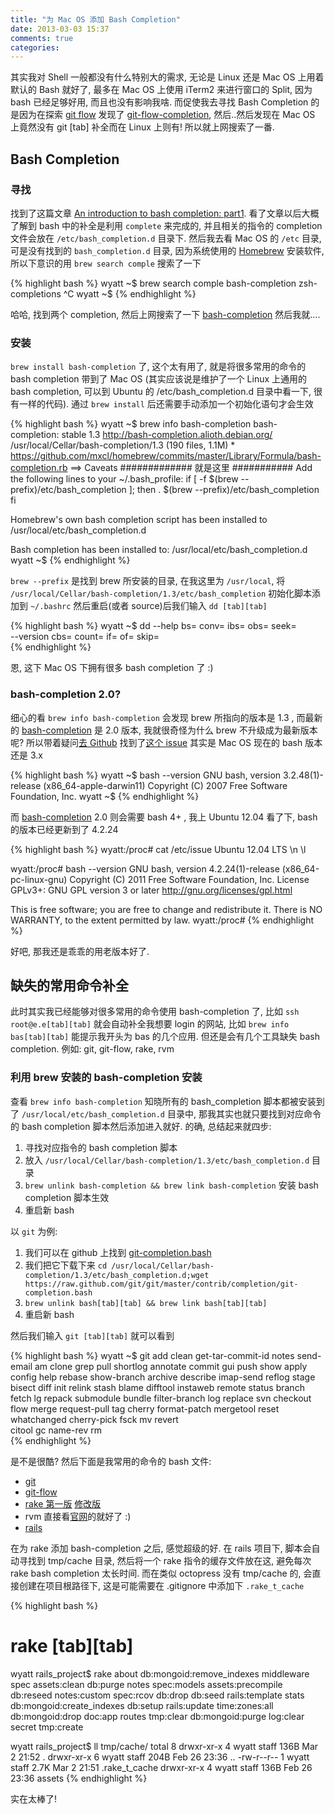 ```yaml
---
title: "为 Mac OS 添加 Bash Completion"
date: 2013-03-03 15:37
comments: true
categories: 
---
```

其实我对 Shell 一般都没有什么特别大的需求, 无论是 Linux 还是 Mac OS 上用着默认的 Bash 就好了, 最多在 Mac OS 上使用 iTerm2 来进行窗口的 Split, 因为 bash 已经足够好用, 而且也没有影响我啥. 而促使我去寻找 Bash Completion 的是因为在探索 [git flow](https://github.com/nvie/gitflow) 发现了 [git-flow-completion](https://github.com/bobthecow/git-flow-completion), 然后..然后发现在 Mac OS 上竟然没有 git [tab] 补全而在 Linux 上则有! 所以就上网搜索了一番.

## Bash Completion

### 寻找
找到了这篇文章 [An introduction to bash completion: part1](http://www.debian-administration.org/articles/316). 看了文章以后大概了解到 bash 中的补全是利用 `complete` 来完成的, 并且相关的指令的 completion 文件会放在 `/etc/bash_completion.d` 目录下. 然后我去看 Mac OS 的 `/etc` 目录, 可是没有找到的 `bash_completion.d` 目录, 因为系统使用的 [Homebrew](http://mxcl.github.com/homebrew/) 安装软件, 所以下意识的用 `brew search comple` 搜索了一下

{% highlight bash %}
wyatt ~$ brew search comple
bash-completion	  zsh-completions
^C
wyatt ~$ 
{% endhighlight %}

哈哈, 找到两个 completion, 然后上网搜索了一下 [bash-completion](bc) 然后我就….

### 安装
 `brew install bash-completion` 了, 这个太有用了, 就是将很多常用的命令的 bash completion 带到了 Mac OS (其实应该说是维护了一个 Linux 上通用的 bash completion, 可以到 Ubuntu 的 /etc/bash_completion.d 目录中看一下, 很有一样的代码). 通过 `brew install` 后还需要手动添加一个初始化语句才会生效

{% highlight bash %}
wyatt ~$ brew info bash-completion 
bash-completion: stable 1.3
http://bash-completion.alioth.debian.org/
/usr/local/Cellar/bash-completion/1.3 (190 files, 1.1M) *
https://github.com/mxcl/homebrew/commits/master/Library/Formula/bash-completion.rb
==> Caveats
############# 就是这里 ###########
Add the following lines to your ~/.bash_profile:
  if [ -f $(brew --prefix)/etc/bash_completion ]; then
    . $(brew --prefix)/etc/bash_completion
  fi

Homebrew's own bash completion script has been installed to
  /usr/local/etc/bash_completion.d

Bash completion has been installed to:
  /usr/local/etc/bash_completion.d
wyatt ~$ 
{% endhighlight %}

`brew --prefix` 是找到 brew 所安装的目录, 在我这里为 `/usr/local`, 将 `/usr/local/Cellar/bash-completion/1.3/etc/bash_completion` 初始化脚本添加到 `~/.bashrc` 然后重启(或者 source)后我们输入 `dd [tab][tab]`

{% highlight bash %}
wyatt ~$ dd 
--help     bs=        conv=      ibs=       obs=       seek=      
--version  cbs=       count=     if=        of=        skip=      
{% endhighlight %}

恩, 这下 Mac OS 下拥有很多 bash completion 了 :)

### bash-completion 2.0?
细心的看 `brew info bash-completion` 会发现 brew 所指向的版本是 1.3 , 而最新的 [bash-completion](bc) 是 2.0 版本, 我就很奇怪为什么 brew 不升级成为最新版本呢? 所以带着疑问[去 Github](https://github.com/mxcl/homebrew/issues/search?q=bash-completion) 找到了[这个 issue](https://github.com/mxcl/homebrew/issues/13212) 其实是 Mac OS 现在的 bash 版本还是 3.x

{% highlight bash %}
wyatt ~$ bash --version
GNU bash, version 3.2.48(1)-release (x86_64-apple-darwin11)
Copyright (C) 2007 Free Software Foundation, Inc.
wyatt ~$ 
{% endhighlight %}

而 [bash-completion](bc) 2.0 则会需要 bash 4+ , 我上 Ubuntu 12.04 看了下, bash 的版本已经更新到了 4.2.24

{% highlight bash %}
wyatt:/proc# cat /etc/issue
Ubuntu 12.04 LTS \n \l

wyatt:/proc# bash --version
GNU bash, version 4.2.24(1)-release (x86_64-pc-linux-gnu)
Copyright (C) 2011 Free Software Foundation, Inc.
License GPLv3+: GNU GPL version 3 or later <http://gnu.org/licenses/gpl.html>

This is free software; you are free to change and redistribute it.
There is NO WARRANTY, to the extent permitted by law.
wyatt:/proc# 
{% endhighlight %}

好吧, 那我还是乖乖的用老版本好了.

## 缺失的常用命令补全
此时其实我已经能够对很多常用的命令使用 bash-completion 了, 比如 `ssh root@e.e[tab][tab]` 就会自动补全我想要 login 的网站, 比如 `brew info bas[tab][tab]` 能提示我开头为 bas 的几个应用. 但还是会有几个工具缺失 bash completion. 例如: git, git-flow, rake, rvm

### 利用 brew 安装的 bash-completion 安装
查看 `brew info bash-completion` 知晓所有的 bash_completion 脚本都被安装到了 `/usr/local/etc/bash_completion.d` 目录中, 那我其实也就只要找到对应命令的 bash completion 脚本然后添加进入就好. 的确, 总结起来就四步:

1. 寻找对应指令的 bash completion 脚本
2. 放入 `/usr/local/Cellar/bash-completion/1.3/etc/bash_completion.d` 目录
3. `brew unlink bash-completion && brew link bash-completion` 安装 bash completion 脚本生效
4. 重启新 bash

以 `git` 为例:

1. 我们可以在 github 上找到 [git-completion.bash](https://github.com/git/git/blob/master/contrib/completion/git-completion.bash)
2. 我们把它下载下来 `cd /usr/local/Cellar/bash-completion/1.3/etc/bash_completion.d;wget https://raw.github.com/git/git/master/contrib/completion/git-completion.bash`
3. `brew unlink bash[tab][tab] && brew link bash[tab][tab]`
4. 重启新 bash

然后我们输入 `git [tab][tab]` 就可以看到

{% highlight bash %}
wyatt ~$ git 
add                 clean               get-tar-commit-id   notes               send-email 
am                  clone               grep                pull                shortlog 
annotate            commit              gui                 push                show 
apply               config              help                rebase              show-branch 
archive             describe            imap-send           reflog              stage 
bisect              diff                init                relink              stash 
blame               difftool            instaweb            remote              status 
branch              fetch               lg                  repack              submodule 
bundle              filter-branch       log                 replace             svn 
checkout            flow                merge               request-pull        tag 
cherry              format-patch        mergetool           reset               whatchanged 
cherry-pick         fsck                mv                  revert              
citool              gc                  name-rev            rm                  
{% endhighlight %}

是不是很酷? 然后下面是我常用的命令的 bash 文件:

* [git](https://github.com/git/git/blob/master/contrib/completion/git-completion.bash)
* [git-flow](https://github.com/bobthecow/git-flow-completion)
* [rake 第一版](http://turadg.aleahmad.net/2011/02/bash-completion-for-rake-tasks/) [修改版](https://gist.github.com/turadg/840663)
* rvm 直接看[官网](https://rvm.io/workflow/completion/)的就好了 :)
* [rails](https://github.com/jweslley/rails_completion/blob/master/rails.bash)

在为 rake 添加 bash-completion 之后, 感觉超级的好. 在 rails 项目下, 脚本会自动寻找到 tmp/cache 目录, 然后将一个 rake 指令的缓存文件放在这, 避免每次 rake bash completion 太长时间. 而在类似 octopress 没有 tmp/cache 的, 会直接创建在项目根路径下, 这是可能需要在 .gitignore 中添加下 `.rake_t_cache`

{% highlight bash %}
# rake [tab][tab]
wyatt rails_project$ rake 
about                      db:mongoid:remove_indexes  middleware                 spec
assets:clean               db:purge                   notes                      spec:models
assets:precompile          db:reseed                  notes:custom               spec:rcov
db:drop                    db:seed                    rails:template             stats
db:mongoid:create_indexes  db:setup                   rails:update               time:zones:all
db:mongoid:drop            doc:app                    routes                     tmp:clear
db:mongoid:purge           log:clear                  secret                     tmp:create

wyatt rails_project$ ll tmp/cache/
total 8
drwxr-xr-x  4 wyatt  staff   136B Mar  2 21:52 .
drwxr-xr-x  6 wyatt  staff   204B Feb 26 23:36 ..
-rw-r--r--  1 wyatt  staff   2.7K Mar  2 21:51 .rake_t_cache
drwxr-xr-x  4 wyatt  staff   136B Feb 26 23:36 assets
{% endhighlight %}

实在太棒了!




[bc]: http://bash-completion.alioth.debian.org/ 'bash-completion'
